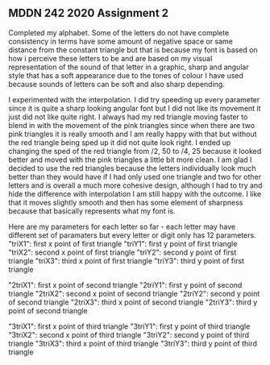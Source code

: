 ## MDDN 242 2020 Assignment 2

Completed my alphabet. Some of the letters do not have complete consistency in terms have some amount of negative space or same distance from the constant triangle but that is because my font is based on how i perceive these letters to be and are based on my visual representation of the sound of that letter in a graphic, sharp and angular style that has a soft appearance due to the tones of colour I have used because sounds of letters can be soft and also sharp depending. 

I experimented with the interpolation. I did try speeding up every parameter since it is quite a sharp looking angular font but I did not like its movement it just did not like quite right. I always had my red triangle moving faster to blend in with the movement of the pink triangles since when there are two pink triangles it is really smooth and I am really happy with that but without the red triangle being sped up it did not quite look right. I ended up changing the sped of the red triangle from /2, 50 to /4, 25 because it looked better and moved with the pink triangles a little bit more clean. I am glad I decided to use the red triangles because the letters individually look much better than they would have if I had only used one triangle and two for other letters and is overall a much more cohesive design, although I had to try and hide the difference with interpolation I am still happy with the outcome. I like that it moves slightly smooth and then has some element of sharpness because that basically represents what my font is. 


Here are my parameters for each letter so far - each letter may have different set of paramaters but every letter or digit only has 12 parameters.
   "triX1": first x point of first triangle
   "triY1": first y point of first triangle
   "triX2": second x point of first triangle
   "triY2": second y point of first triangle
   "triX3": third x point of first triangle
   "triY3": third y point of first triangle


   "2triX1": first x point of second triangle
   "2triY1": first y point of second triangle
   "2triX2": second x point of second triangle
   "2triY2": second y point of second triangle
   "2triX3": third x point of second triangle
   "2triY3": third y point of second triangle

   "3triX1": first x point of third triangle
   "3triY1": first y point of third triangle
   "3triX2": second x point of third triangle
   "3triY2": second y point of third triangle
   "3triX3": third x point of third triangle
   "3triY3": third y point of third triangle
